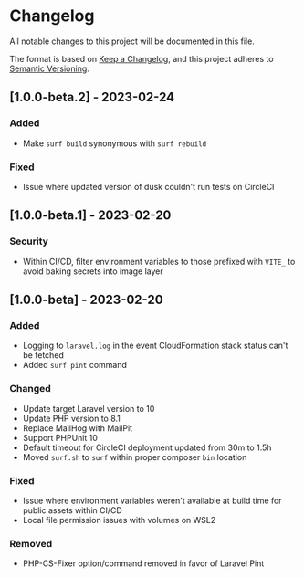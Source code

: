 # Changelog

All notable changes to this project will be documented in this file.

The format is based on [Keep a Changelog](https://keepachangelog.com/en/1.0.0/),
and this project adheres to [Semantic Versioning](https://semver.org/spec/v2.0.0.html).

## [1.0.0-beta.2] - 2023-02-24

### Added
- Make `surf build` synonymous with `surf rebuild`

### Fixed

- Issue where updated version of dusk couldn't run tests on CircleCI 

## [1.0.0-beta.1] - 2023-02-20

### Security

- Within CI/CD, filter environment variables to those prefixed with `VITE_` to avoid baking secrets into image layer

## [1.0.0-beta] - 2023-02-20

### Added
- Logging to `laravel.log` in the event CloudFormation stack status can't be fetched
- Added `surf pint` command

### Changed

- Update target Laravel version to 10
- Update PHP version to 8.1
- Replace MailHog with MailPit
- Support PHPUnit 10
- Default timeout for CircleCI deployment updated from 30m to 1.5h
- Moved `surf.sh` to `surf` within proper composer `bin` location

### Fixed

- Issue where environment variables weren't available at build time for public assets within CI/CD
- Local file permission issues with volumes on WSL2

### Removed

- PHP-CS-Fixer option/command removed in favor of Laravel Pint
